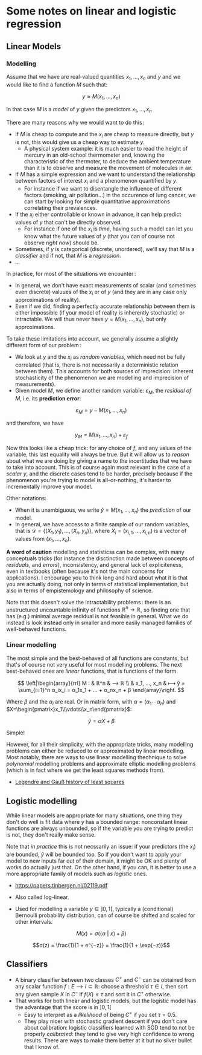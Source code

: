 Some notes on linear and logistic regression
============================================

## Linear Models

### Modelling

Assume that we have are real-valued quantities $x_1, …, x_n$ and $y$ and we would like to find
a function $M$ such that:

$$y ≈ M(x_1, …, x_n)$$

In that case $M$ is a *model* of $y$ given the predictors $x_1, …, x_n$

There are many reasons why we would want to do this :

- If $M$ is cheap to compute and the $x_i$ are cheap to measure directly, but $y$ is not, this would
  give us a cheap way to estimate $y$.
  - A physical system example: it is much easier to read the height of mercury in an old-school
    thermometer and, knowing the characteristic of the thermoter, to deduce the ambient temperature
    than it is to observe and measure the movement of molecules in air.
- If $M$ has a simple expression and we want to understand the relationship between factors of
  interest $x_i$ and a phenomenon quantified by $y$.
  - For instance if we want to disentangle the influence of different factors (smoking, air
    pollution…) in the occurence of lung cancer, we can start by looking for simple quantitative
    approximations correlating their prevalences.
- If the $x_i$ either controllable or known in advance, it can help predict values of $y$ that can't
  be directly observed.
  - For instance if one of the $x_i$ is *time*, having such a model can let you know what the future
    values of $y$ (that you can of course not observe *right now*) should be.
- Sometimes, if $y$ is categorical (discrete, unordered), we'll say that $M$ is a *classifier* and
  if not, that $M$ is a *regression*.
- …

In practice, for most of the situations we encounter :

- In general, we don't have exact measurements of scalar (and sometimes even discrete) valuues of
  the $x_i$ or of $y$ (and they are in any case only approximations of reality).
- Even if we did, finding a perfectly accurate relationship between them is either impossible (if
  your model of reality is inherently stochastic) or intractable. We will thus never have $y =
  M(x_1, …, x_n)$, but only approximations.

To take these limitations into account, we generally assume a slightly different form of our
problem :

- We look at $y$ and the $x_i$ as *random variables*, which need not be fully correlated (that is,
  there is not necessarily a deterministic relation between them). This accounts for both sources of
  imprecision: inherent stochasticity of the phenomenon we are modelling and imprecision of
  measurements).
- Given model $M$, we define another random variable: $ε_M$, the *residual of $M$*, i.e. its
  **prediction error**:

$$ε_M = y - M(x_1, …, x_n)$$

and therefore, we have

$$y_M = M(x_1, …, x_n) + ε_f$$

Now this looks like a cheap trick: for any choice of $f$, and any values of the variable, this last
equality will always be true. But it will allow us to *reason* about what we are doing by giving a
name to the incertitudes that we have to take into account. This is of course again most relevant in
the case of a *scalar* $y$, and the discrete cases tend to be harder, precisely because if the
phenomenon you're trying to model is all-or-nothing, it's harder to incrementally improve your
model.

Other notations:

- When it is unambiguous, we write $ŷ=M(x_1, …, x_n)$ the *prediction* of our model.
- In general, we have access to a finite sample of our random variables, that is $\mathcal{D} =
  \{(X_1, y_1), …, (X_n, y_n)\}$, where $X_i = (x_{i, 1}, …, x_{i, n})$ is a vector of values from
  $(x_1, …, x_n)$.

**A word of caution** modelling and statisticss can be complex, with many conceptuals tricks (for
instance the disctinction made between concepts of *residuals*, and *errors*), inconsistency, and
general lack of expliciteness, even in textbooks (often because it's not the main concerns for
applications). I encourage you to think long and hard about what it is that you are actually doing,
not only in terms of statistical implementation, but also in terms of empistemology and philosophy
of science.

Note that this doesn't solve the intractability problems : there is an unstructured uncountable
infinity of functions $ℝ^n→ℝ$, so finding one that has (e.g.) minimal average redidual is not
feasible in general. What we do instead is look instead only in smaller and more easily managed
families of well-behaved functions.

### Linear modelling

The most simple and the best-behaved of all functions are constants, but that's of course not very
useful for most modelling problems. The next best-behaved ones are *linear* functions, that is
functions of the form

$$
\left|\begin{array}{rrl}
  M :  & ℝ^n & ⟶ ℝ \\ 
       & x_1, …, x_n & ⟼ ŷ = \sum_{i=1}^n α_ix_i = α_1x_1 + … + α_nx_n + β
 \end{array}\right.
$$

Where $β$ and the $α_i$ are real. Or in matrix form, with $α=(α_1 ⋯ α_n)$ and
$X=\begin{pmatrix}x_1\\\vdots\\x_n\end{pmatrix}$:

$$ŷ = αX + β$$

Simple!

However, for all their simplicity, with the appropriate tricks, many modelling problems can either
be reduced to or approximated by linear modelling. Most notably, there are ways to use linear
modelling thechnique to solve *polynomial* modelling problems and approximate elliptic modelling
problems (which is in fact where we get the least squares methods from).

- [Legendre and Gauß history of least squares](https://www.jstor.org/stable/2240811)


## Logistic modelling

While linear models are appropriate for many situations, one thing they don't do well is fit data
where $y$ has a bounded range: nonconstant linear functions are always unbounded, so if the variable
you are trying to predict is not, they don't really make sense.

Note that *in practice* this is not necssarily an issue: if your predictors (the $x_i$) are bounded,
$ŷ$ will be bounded too. So if you don't want to apply your model to new inputs far out of their
domain, it might be OK and plenty of works do actually just that. On the other hand, if you can, it
is better to use a more appropriate family of models such as *logistic* ones.

- <https://papers.tinbergen.nl/02119.pdf>

- Also called log-linear.
- Used for modelling a variable $y∈]0,1[$, typically a (conditional) Bernoulli probability
  distribution, can of course be shifted and scaled for other intervals.

$$M(x) = σ(\langle α\ |\ x \rangle + β)$$

$$σ(z) = \frac{1}{1 + e^{−z}} = \frac{1}{1 + \exp(−z)}$$

## Classifiers

- A binary classifier between two classes $C^{+}$ and $C^{-}$ can be obtained from any scalar
  function $f: E ⟶ I⊂ℝ$: choose a threshold $τ∈I$, then sort any given sample $X$ in $C^{-}$ if
  $f(X) ≤ τ$ and sort it in $C^{+}$ otherwise.
- That works for both linear and logistic models, but the logistic model has the advantage that the
  score is in $]0, 1[$
  - Easy to interpret as a *likelihood* of being $C^{+}$ if you set $τ=0.5$.
  - They play nicer with stochastic gradient descent if you don't care about calibration: logistic
    classifiers learned with SGD tend to not be properly *calibrated*: they tend to give very high
    confidence to wrong results. There are ways to make them better at it but no silver bullet that
    I know of.
